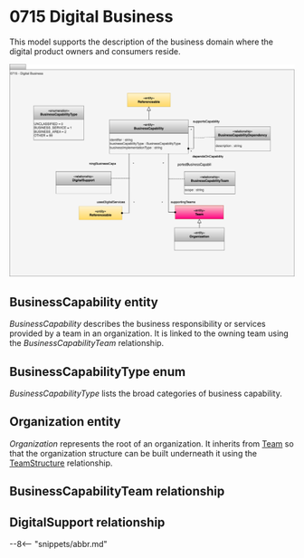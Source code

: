 <!-- SPDX-License-Identifier: CC-BY-4.0 -->
<!-- Copyright Contributors to the ODPi Egeria project. -->

# 0715 Digital Business

This model supports the description of the business domain where the digital product owners and consumers reside.

![UML](0715-Digital-Business.svg)


## BusinessCapability entity

*BusinessCapability* describes the business responsibility or services provided by a team in an organization.  It is linked to the owning team using the *BusinessCapabilityTeam* relationship.

## BusinessCapabilityType enum

*BusinessCapabilityType* lists the broad categories of business capability.

## Organization entity

*Organization* represents the root of an organization. It inherits from [Team](/types/1/0115-Teams) so that the organization structure can be built underneath it using the [TeamStructure](/types/1/0115-Teams) relationship.

## BusinessCapabilityTeam relationship


## DigitalSupport relationship


--8<-- "snippets/abbr.md"